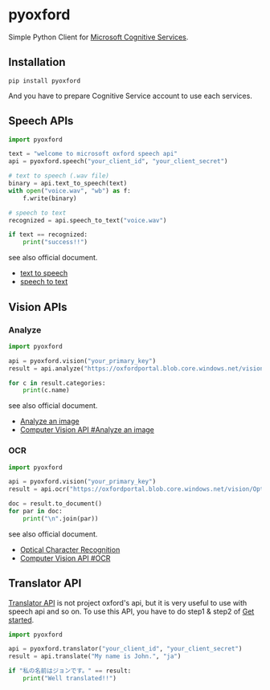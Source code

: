 # pyoxford
Simple Python Client for [Microsoft Cognitive Services](https://www.microsoft.com/cognitive-services).

## Installation

```
pip install pyoxford
```

And you have to prepare Cognitive Service account to use each services.


## Speech APIs

```python
import pyoxford

text = "welcome to microsoft oxford speech api"
api = pyoxford.speech("your_client_id", "your_client_secret")

# text to speech (.wav file)
binary = api.text_to_speech(text)
with open("voice.wav", "wb") as f:
    f.write(binary)

# speech to text
recognized = api.speech_to_text("voice.wav")

if text == recognized:
    print("success!!")
```

see also official document.

* [text to speech](https://www.projectoxford.ai/doc/speech/REST/Output)
* [speech to text](https://www.projectoxford.ai/doc/speech/REST/Recognition)

## Vision APIs

### Analyze

```python
import pyoxford

api = pyoxford.vision("your_primary_key")
result = api.analyze("https://oxfordportal.blob.core.windows.net/vision/Analysis/4.jpg")

for c in result.categories:
    print(c.name)

```

see also official document.

* [Analyze an image](https://www.projectoxford.ai/doc/vision/visual-features)
* [Computer Vision API #Analyze an image](https://dev.projectoxford.ai/docs/services/54ef139a49c3f70a50e79b7d/operations/550a323849c3f70b34ba2f8d)

### OCR

```python
import pyoxford

api = pyoxford.vision("your_primary_key")
result = api.ocr("https://oxfordportal.blob.core.windows.net/vision/OpticalCharacterRecognition/1.jpg")

doc = result.to_document()
for par in doc:
    print("\n".join(par))
```

see also official document.

* [Optical Character Recognition](https://www.projectoxford.ai/doc/vision/OCR)
* [Computer Vision API #OCR](https://dev.projectoxford.ai/docs/services/54ef139a49c3f70a50e79b7d/operations/5527970549c3f723cc5363e4)

## Translator API

[Translator API](https://datamarket.azure.com/dataset/bing/microsofttranslator) is not project oxford's api, but it is very useful to use with speech api and so on.
To use this API, you have to do step1 & step2 of [Get started](http://www.microsoft.com/en-us/translator/getstarted.aspx).

```python
import pyoxford

api = pyoxford.translator("your_client_id", "your_client_secret")
result = api.translate("My name is John.", "ja")

if "私の名前はジョンです。" == result:
    print("Well translated!!")
```
